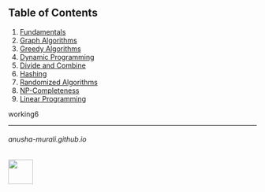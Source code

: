 
**Table of Contents**
---

1. [Fundamentals](./fundamentals.md)
2. [Graph Algorithms](./graphs.md)
3. [Greedy Algorithms](./greedy.md)
4. [Dynamic Programming](./dp.md)
5. [Divide and Combine](./dc.md)
7. [Hashing](./hashing.md)
8. [Randomized Algorithms](./randomized.md)
9. [NP-Completeness](./np.md)
10. [Linear Programming](./lp.md)


working6

* * *
###### anusha-murali.github.io

<img src="https://github.com/anusha-murali/anusha-murali.github.io/assets/111596338/639243aa-2857-4595-a65a-7852762bb002" width="50" height="50"/>
